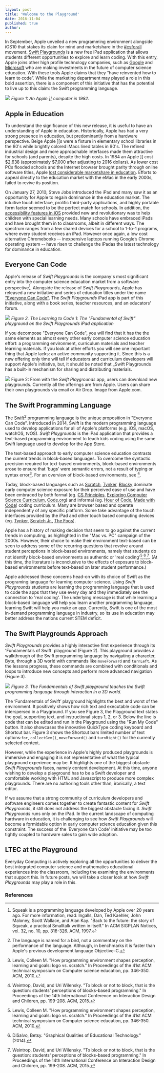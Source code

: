 ```yaml
---
layout: post
title: 'Welcome to the Playground'
date: 2016-11-04
published: true
author:
---
```


In September, Apple unveiled a new programming environment alongside iOS10 that stakes its claim for mind and marketshare in the [#csforall](http://cacm.acm.org/news/208725-making-computer-science-accessible-to-all-students/fulltext) movement.  [Swift Playgrounds](https://developer.apple.com/swift/playgrounds/) is a new free iPad application that allows students different opportunities to explore and learn coding. With this entry, Apple joins other high profile technology companies, such as [Google](https://www.cs-first.com/en/home) and [Microsoft](https://education.minecraft.net/) who are making investments in the future of computer science education.    With these tools Apple claims that they “have reinvented how to learn to code”. While the marketing department may played a role in this bold assertion, there is a component of this initiative that has the potential to live up to this claim: the Swift programming language.

![](https://upload.wikimedia.org/wikipedia/commons/thumb/8/82/Apple_II_tranparent_800.png/600px-Apple_II_tranparent_800.png)
_Figure 1: An Apple ][ computer in 1982._
<!--excerpt-->

## Apple in Education
To understand the significance of this new release, it is useful to have an understanding of Apple in education.  Historically, Apple has had a very strong presence in education, but predominantly from a hardware perspective.  Beige Apple ][s were a fixture in elementary school libraries in the 80's while brightly colored iMacs lined tables in 90's.  The refined industrial design and more approachable interfaces made them attractive for schools (and parents), despite the high costs. In 1984 an Apple ][ cost $2,638 (approximately $7,000 after adjusting to 2016 dollars).   As lower cost PCs flooded schools and the Internet browser brought parity through online software titles, Apple [lost considerable marketshare in education](http://www.macworld.com/article/1006764/education.html).  Efforts to appeal directly to the education market with the eMac in the early 2000s, failed to revive its position.

On January 27, 2010, Steve Jobs introduced the iPad and many saw it as an opportunity for Apple to regain dominance in the education market.  The intuitive touch interface, prolific third-party applications, and highly portable form factor seemed to be the perfect match for schools.  In addition, the [accessibility features in iOS](http://www.apple.com/accessibility/) provided new and revolutionary was to help children with special learning needs.  Many schools have embraced iPads and have brought them in to classrooms, albeit in different ways.  The spectrum ranges from a few shared devices for a school to 1-to-1 programs, where every student receives an iPad.  However once again, a low cost alternative Chromebooks -- inexpensive laptops running Google’s Chrome operating system -- have risen to challenge the iPadas the latest technology for dominance in education.

<!-- There were many [high profile examples](http://www.forbes.com/sites/michaelthomsen/2015/06/16/do-ipads-belong-in-schools/#3b918663792f) of schools.  http://fortune.com/2016/05/23/maine-schools-ipad-macbook-air/-->

## Everyone Can Code
Apple's release of _Swift Playgrounds_ is the company's most significant entry into the computer science education market from a software perspective[^link-squeak]. Alongside the release of _Swift Playgrounds_, Apple has released a new initiative and series of education titles under the name ["Everyone Can Code"](http://www.apple.com/education/everyone-can-code/).  The _Swift Playgrounds_ iPad app is part of this initiative, along with a book series, teacher resources, and an educators' forum.

![](http://images.apple.com/v/swift/playgrounds/b/images/overview/run_my_code_medium_2x.jpg)
_Figure 2. The Learning to Code 1: The "Fundamental of Swift" playground on the Swift Playgrounds iPad application_

If you decompose "Everyone Can Code", you will find that it has the the same elements as almost every other early computer science education effort: a programming environment, curriculum materials and teacher learning materials.  If you look at other efforts you will see one important thing that Apple lacks: an active community supporting it.  Since this is a new offering only time will tell if educators and curriculum developers will support Apple's initiative, but, it should be noted that _Swift Playgrounds has a built-in mechanism for sharing and distributing materials.

![](http://images.apple.com/v/swift/playgrounds/b/images/overview/code_library_medium_2x.jpg)
Figure 2: From with the _Swift Playgrounds_ app, users can download new playgrounds.  Currently all the offerings are from Apple.  Users can share their own playgrounds via email or Air Drop. Image from Apple.com.


## The Swift Programming Language
The [Swift](http://www.apple.com/swift/)[^swift-bird] programming language is the unique proposition in "Everyone Can Code".   Introduced in 2014, Swift is the modern programming language used to develop applications for all of Apple's platforms (e.g. iOS, macOS, watchOS, tvOS).  _Swift Playgrounds_ is the iPad application that provides a text-based programming environment to teach kids coding using the same Swift language used to develop for the App Store.

The text-based approach to early computer science education contrasts the current trends in block-based languages.  To overcome the syntactic precision required for text-based environments, block-based environments arose to ensure that 'bugs' were semantic errors, not a result of typing or syntax error[^cite-lewis-acm-2010].  For an overview of block-based environments, see [^cite-weintrop-acm-2015].  

Today, block-based languages such as [Scratch](https://scratch.mit.edu/), [Tynker](https://www.tynker.com/), [Blocky](https://developers.google.com/blockly/) dominate early computer science exposure for their perceived ease of use and have been embraced by both formal (eg. [CS Principles](http://www.csprinciples.org/), [Exploring Computer Science Curriculum](http://www.exploringcs.org/),  [Code.org](http://code.org)) and informal (eg. [Hour of Code](), [Made with Code]()) coding curriculum.  Many are browser based and operate independently of any specific platform.  Some take advantage of the touch interfaces provided by the iPad and other touch based computing devices (eg. [Tynker](https://www.tynker.com/), [Scratch Jr.](https://www.scratchjr.org/), [The Foos](http://thefoos.com/)).

Apple has a history of making decision that seem to go against the current trends in computing, as highlighted in the "Mac vs. PC" campaign of the 2000s.  However, their choice to make their environment text-based can be seen to address some of the recurring questions that revolve around student perceptions in block-based environments, namely that students do not identify block-based environments as authentic or 'real coding'[^cite-lewis-acm-2010],[^cite-disalvo-2014],[^cite-weintrop-acm-2015].  (At this time, the literature is inconclusive to the effects of exposure to block-based environments before text-based on later student performance.)

Apple addressed these concerns head-on with its choice of Swift as the programing language for learning computer science.  Using _Swift Playgrounds_ students are learning the programming language that is used to code the apps that they use every day and they immediately see the connection to 'real coding'.  The underlying message is that while learning a block-based language will help you learn another programming language, learning Swift will help you make an app.  Currently, Swift is one of the most in-demand programming language in industry, so its use in education may better address the nations current STEM deficit.

## The Swift Playgrounds Approach
_Swift Playgrounds_ provides a highly interactive first experience through its 'Fundamentals of Swift' playground (Figure 2).  This playground provides a walkthrough of the Swift programming language by navigating a character, Byte, through a 3D world with commands like `moveForward` and `turnLeft`.  As the lessons progress, these commands are combined with conditionals and loops to introduce new concepts and perform more advanced navigation (Figure 3).

![](http://images.apple.com/v/swift/playgrounds/b/images/overview/code_playground_medium_2x.jpg)
_Figure 3. The Fundamentals of Swift playground teaches the Swift programming language through interaction in a 3D world._

The ‘Fundamentals of Swift’ playground highlights the best and worst of the environment. It positively shows how rich text and executable code can be interspersed in a Playground. If you see Figure 3, the Playground text states the goal, supporting text, and instructional steps 1, 2, or 3. Below the line is code that can be edited and run in the Playground using the "Run My Code" button.  It also showcases the innovative QuickType coding keyboard and Shortcut bar.  Figure 3 shows the Shortcut bars limited number of text options:`for`, `collectGem()`, `moveForward()` and `turnRight()` for the currently selected context.  

However, while the experience in Apple's highly produced playgrounds is immersive and engaging it is not representative of what the typical playground experience may be.  It highlights one of the biggest obstacle _Swift Playgrounds_ faces, namely content development.  At this time, anyone wishing to develop a playground has to be a Swift developer and comfortable working with HTML and Javascript to produce more complex playgrounds.  There are no authoring tools other than, ironically, a text editor.

If we assume that a strong community of curriculum developers and software engineers comes together to create fantastic content for _Swift Playgrounds_, it still does not address the biggest obstacle facing it.  _Swift Playgrounds_ runs only on the iPad.  In the current landscape of computing hardware in education, it is challenging to see how _Swift Playgrounds_ will become a formidable option in early computer science education given this constraint.  The success of the 'Everyone Can Code' initiative may be too tightly coupled to hardware sales to gain wide adoption.

## LTEC at the Playground
Everyday Computing is actively exploring all the opportunities to deliver the best integrated computer science and mathematics educational experiences into the classroom, including the examining the environments that support this.  In future posts, we will take a closer look at how _Swift Playgrounds_ may play a role in this.

### References

[^link-squeak]:Squeak is a programming language developed by Apple over 20 years ago.  For more information, read: Ingalls, Dan, Ted Kaehler, John Maloney, Scott Wallace, and Alan Kay. "Back to the future: the story of Squeak, a practical Smalltalk written in itself." In ACM SIGPLAN Notices, vol. 32, no. 10, pp. 318-326. ACM, 1997.

[^swift-bird]: The language is named for a bird, not a commentary on the performance of the language.  Although, in benchmarks it is faster than Apple's previous development language Objective-C.

[^cite-lewis-acm-2010]:Lewis, Colleen M. "How programming environment shapes perception, learning and goals: logo vs. scratch." In Proceedings of the 41st ACM technical symposium on Computer science education, pp. 346-350. ACM, 2010.

[^cite-weintrop-acm-2015]:Weintrop, David, and Uri Wilensky. "To block or not to block, that is the question: students' perceptions of blocks-based programming." In Proceedings of the 14th International Conference on Interaction Design and Children, pp. 199-208. ACM, 2015.
[^cite-disalvo-2014]:DiSalvo, Betsy. "Graphical Qualities of Educational Technology." (2014).
